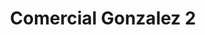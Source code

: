 ---
title: "Comercial Gonzalez 2"
url: /camilo-ponce-enriquez/comercial-gonzalez-2/
shop: Allgemein
---